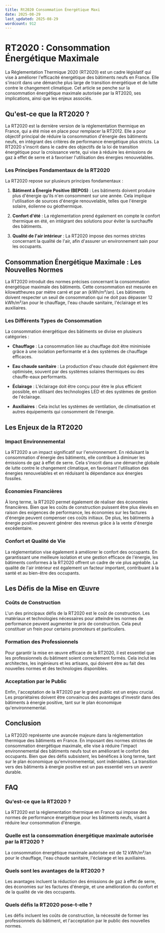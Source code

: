 ```yaml
---
title: Rt2020 Consommation Énergétique Maxi
date: 2025-08-29
last_updated: 2025-08-29
wordcount: 912
---
```


# RT2020 : Consommation Énergétique Maximale

La Réglementation Thermique 2020 (RT2020) est un cadre législatif qui vise à améliorer l'efficacité énergétique des bâtiments neufs en France. Elle s'inscrit dans une démarche plus large de transition énergétique et de lutte contre le changement climatique. Cet article se penche sur la consommation énergétique maximale autorisée par la RT2020, ses implications, ainsi que les enjeux associés.

## Qu'est-ce que la RT2020 ?

La RT2020 est la dernière version de la réglementation thermique en France, qui a été mise en place pour remplacer la RT2012. Elle a pour objectif principal de réduire la consommation d'énergie des bâtiments neufs, en intégrant des critères de performance énergétique plus stricts. La RT2020 s'inscrit dans le cadre des objectifs de la loi de transition énergétique pour la croissance verte, qui vise à réduire les émissions de gaz à effet de serre et à favoriser l'utilisation des énergies renouvelables.

### Les Principes Fondamentaux de la RT2020

La RT2020 repose sur plusieurs principes fondamentaux :

1. **Bâtiment à Énergie Positive (BEPOS)** : Les bâtiments doivent produire plus d'énergie qu'ils n'en consomment sur une année. Cela implique l'utilisation de sources d'énergie renouvelable, telles que l'énergie solaire, éolienne ou géothermique.

2. **Confort d'été** : La réglementation prend également en compte le confort thermique en été, en intégrant des solutions pour éviter la surchauffe des bâtiments.

3. **Qualité de l'air intérieur** : La RT2020 impose des normes strictes concernant la qualité de l'air, afin d'assurer un environnement sain pour les occupants.

## Consommation Énergétique Maximale : Les Nouvelles Normes

La RT2020 introduit des normes précises concernant la consommation énergétique maximale des bâtiments. Cette consommation est mesurée en kilowattheures par mètre carré et par an (kWh/m²/an). Les bâtiments doivent respecter un seuil de consommation qui ne doit pas dépasser 12 kWh/m²/an pour le chauffage, l'eau chaude sanitaire, l'éclairage et les auxiliaires.

### Les Différents Types de Consommation

La consommation énergétique des bâtiments se divise en plusieurs catégories :

- **Chauffage** : La consommation liée au chauffage doit être minimisée grâce à une isolation performante et à des systèmes de chauffage efficaces.

- **Eau chaude sanitaire** : La production d'eau chaude doit également être optimisée, souvent par des systèmes solaires thermiques ou des chauffe-eaux performants.

- **Éclairage** : L'éclairage doit être conçu pour être le plus efficient possible, en utilisant des technologies LED et des systèmes de gestion de l'éclairage.

- **Auxiliaires** : Cela inclut les systèmes de ventilation, de climatisation et autres équipements qui consomment de l'énergie.

## Les Enjeux de la RT2020

### Impact Environnemental

La RT2020 a un impact significatif sur l'environnement. En réduisant la consommation d'énergie des bâtiments, elle contribue à diminuer les émissions de gaz à effet de serre. Cela s'inscrit dans une démarche globale de lutte contre le changement climatique, en favorisant l'utilisation des énergies renouvelables et en réduisant la dépendance aux énergies fossiles.

### Économies Financières

À long terme, la RT2020 permet également de réaliser des économies financières. Bien que les coûts de construction puissent être plus élevés en raison des exigences de performance, les économies sur les factures d'énergie peuvent compenser ces coûts initiaux. De plus, les bâtiments à énergie positive peuvent générer des revenus grâce à la vente d'énergie excédentaire.

### Confort et Qualité de Vie

La réglementation vise également à améliorer le confort des occupants. En garantissant une meilleure isolation et une gestion efficace de l'énergie, les bâtiments conformes à la RT2020 offrent un cadre de vie plus agréable. La qualité de l'air intérieur est également un facteur important, contribuant à la santé et au bien-être des occupants.

## Les Défis de la Mise en Œuvre

### Coûts de Construction

L'un des principaux défis de la RT2020 est le coût de construction. Les matériaux et technologies nécessaires pour atteindre les normes de performance peuvent augmenter le prix de construction. Cela peut constituer un frein pour certains promoteurs et particuliers.

### Formation des Professionnels

Pour garantir la mise en œuvre efficace de la RT2020, il est essentiel que les professionnels du bâtiment soient correctement formés. Cela inclut les architectes, les ingénieurs et les artisans, qui doivent être au fait des nouvelles normes et des technologies disponibles.

### Acceptation par le Public

Enfin, l'acceptation de la RT2020 par le grand public est un enjeu crucial. Les propriétaires doivent être convaincus des avantages d'investir dans des bâtiments à énergie positive, tant sur le plan économique qu'environnemental.

## Conclusion

La RT2020 représente une avancée majeure dans la réglementation thermique des bâtiments en France. En imposant des normes strictes de consommation énergétique maximale, elle vise à réduire l'impact environnemental des bâtiments neufs tout en améliorant le confort des occupants. Bien que des défis subsistent, les bénéfices à long terme, tant sur le plan économique qu'environnemental, sont indéniables. La transition vers des bâtiments à énergie positive est un pas essentiel vers un avenir durable.

## FAQ

### Qu'est-ce que la RT2020 ?

La RT2020 est la réglementation thermique en France qui impose des normes de performance énergétique pour les bâtiments neufs, visant à réduire leur consommation d'énergie.

### Quelle est la consommation énergétique maximale autorisée par la RT2020 ?

La consommation énergétique maximale autorisée est de 12 kWh/m²/an pour le chauffage, l'eau chaude sanitaire, l'éclairage et les auxiliaires.

### Quels sont les avantages de la RT2020 ?

Les avantages incluent la réduction des émissions de gaz à effet de serre, des économies sur les factures d'énergie, et une amélioration du confort et de la qualité de vie des occupants.

### Quels défis la RT2020 pose-t-elle ?

Les défis incluent les coûts de construction, la nécessité de former les professionnels du bâtiment, et l'acceptation par le public des nouvelles normes.